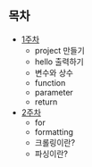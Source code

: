 ## 목차
* [1주차](./Week1.md)
    * project 만들기
    * hello 출력하기
    * 변수와 상수
    * function
    * parameter
    * return
* [2주차](./Week2.md)
    * for
    * formatting
    * 크롤링이란?
    * 파싱이란?

